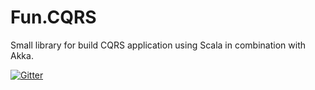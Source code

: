 # Fun.CQRS

Small library for build CQRS application using Scala in combination with Akka.

[![Gitter](https://badges.gitter.im/Join%20Chat.svg)](https://gitter.im/strongtyped/fun-cqrs?utm_source=badge&utm_medium=badge&utm_campaign=pr-badge)

